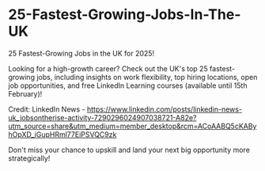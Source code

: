 # 25-Fastest-Growing-Jobs-In-The-UK

25 Fastest-Growing Jobs in the UK for 2025! 

Looking for a high-growth career? Check out the UK's top 25 fastest-growing jobs, including insights on work flexibility, top hiring locations, open job opportunities, and free LinkedIn Learning courses (available until 15th February)!

Credit: LinkedIn News - https://www.linkedin.com/posts/linkedin-news-uk_jobsontherise-activity-7290296024907038721-A82e?utm_source=share&utm_medium=member_desktop&rcm=ACoAABQ5cKAByhOpXD_iGupHRml77EiPSVQC9zk

Don't miss your chance to upskill and land your next big opportunity more strategically! 

